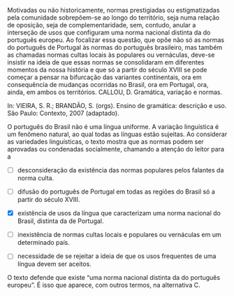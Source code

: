 

Motivadas ou não historicamente, normas prestigiadas ou estigmatizadas pela comunidade sobrepõem-se ao longo do território, seja numa relação de oposição, seja de complementaridade, sem, contudo, anular a interseção de usos que configuram uma norma nacional distinta da do português europeu. Ao focalizar essa questão, que opõe não só as normas do português de Portugal às normas do português brasileiro, mas também as chamadas normas cultas locais às populares ou vernáculas, deve-se insistir na ideia de que essas normas se consolidaram em diferentes momentos da nossa história e que só a partir do século XVIII se pode começar a pensar na bifurcação das variantes continentais, ora em consequência de mudanças ocorridas no Brasil, ora em Portugal, ora, ainda, em ambos os territórios. CALLOU, D. Gramática, variação e normas.

In: VIEIRA, S. R.; BRANDÃO, S. (orgs). Ensino de gramática: descrição e uso. São Paulo: Contexto, 2007 (adaptado).

O português do Brasil não é uma língua uniforme. A variação linguística é um fenômeno natural, ao qual todas as línguas estão sujeitas. Ao considerar as variedades linguísticas, o texto mostra que as normas podem ser aprovadas ou condenadas socialmente, chamando a atenção do leitor para a



- [ ] desconsideração da existência das normas populares pelos falantes da norma culta.
- [ ] difusão do português de Portugal em todas as regiões do Brasil só a partir do século XVIII.
- [x] existência de usos da língua que caracterizam uma norma nacional do Brasil, distinta da de Portugal.
- [ ] inexistência de normas cultas locais e populares ou vernáculas em um determinado país.
- [ ] necessidade de se rejeitar a ideia de que os usos frequentes de uma língua devem ser aceitos.


O texto defende que existe “uma norma nacional distinta da do português europeu”. É isso que aparece, com outros termos, na alternativa C.

        